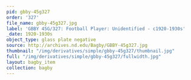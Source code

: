 ```yaml
---
pid: gbby-45g327
order: '327'
file_name: gbby-45g327.jpg
label: 'GBBY 45G/327: Football Player: Unidentified - c1920-1930s'
_date: 1920-1930s
object_type: glass plate negative
source: http://archives.nd.edu/Bagby/GBBY-45g327.jpg
thumbnail: "/img/derivatives/simple/gbby-45g327/thumbnail.jpg"
full: "/img/derivatives/simple/gbby-45g327/fullwidth.jpg"
layout: bagby_item
collection: bagby
---
```


